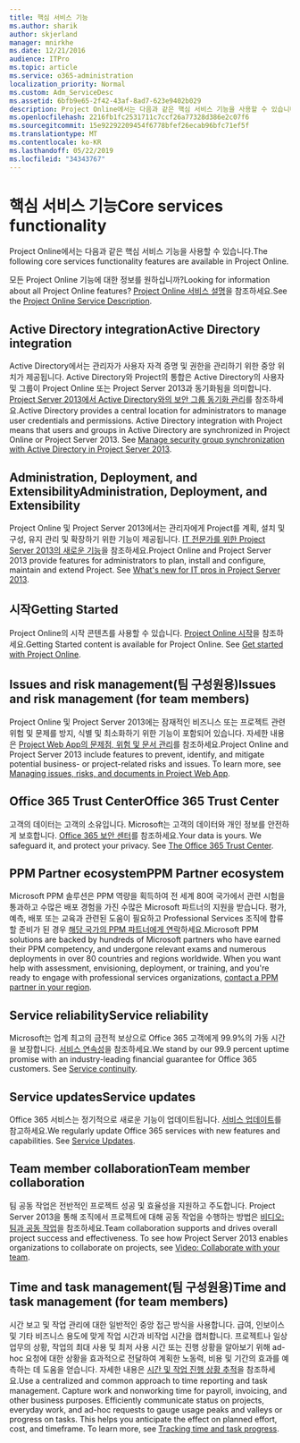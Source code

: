 ```yaml
---
title: 핵심 서비스 기능
ms.author: sharik
author: skjerland
manager: mnirkhe
ms.date: 12/21/2016
audience: ITPro
ms.topic: article
ms.service: o365-administration
localization_priority: Normal
ms.custom: Adm_ServiceDesc
ms.assetid: 6bfb9e65-2f42-43af-8ad7-623e9402b029
description: Project Online에서는 다음과 같은 핵심 서비스 기능을 사용할 수 있습니다.
ms.openlocfilehash: 2216fb1fc2531711c7ccf26a77328d386e2c07f6
ms.sourcegitcommit: 15e92292209454f6778bfef26ecab96bfc71ef5f
ms.translationtype: MT
ms.contentlocale: ko-KR
ms.lasthandoff: 05/22/2019
ms.locfileid: "34343767"
---
```

# <a name="core-services-functionality"></a><span data-ttu-id="b3530-103">핵심 서비스 기능</span><span class="sxs-lookup"><span data-stu-id="b3530-103">Core services functionality</span></span>

<span data-ttu-id="b3530-104">Project Online에서는 다음과 같은 핵심 서비스 기능을 사용할 수 있습니다.</span><span class="sxs-lookup"><span data-stu-id="b3530-104">The following core services functionality features are available in Project Online.</span></span>
  
<span data-ttu-id="b3530-105">모든 Project Online 기능에 대한 정보를 원하십니까?</span><span class="sxs-lookup"><span data-stu-id="b3530-105">Looking for information about all Project Online features?</span></span> <span data-ttu-id="b3530-106">[Project Online 서비스 설명](project-online-service-description.md)을 참조하세요.</span><span class="sxs-lookup"><span data-stu-id="b3530-106">See the [Project Online Service Description](project-online-service-description.md).</span></span>
  
## <a name="active-directory-integration"></a><span data-ttu-id="b3530-107">Active Directory integration</span><span class="sxs-lookup"><span data-stu-id="b3530-107">Active Directory integration</span></span>
<span data-ttu-id="b3530-108"><a name="bkmk_AD_Integration"> </a></span><span class="sxs-lookup"><span data-stu-id="b3530-108"></span></span>

<span data-ttu-id="b3530-p102">Active Directory에서는 관리자가 사용자 자격 증명 및 권한을 관리하기 위한 중앙 위치가 제공됩니다. Active Directory와 Project의 통합은 Active Directory의 사용자 및 그룹이 Project Online 또는 Project Server 2013과 동기화됨을 의미합니다. [Project Server 2013에서 Active Directory와의 보안 그룹 동기화 관리](https://go.microsoft.com/fwlink/p/?LinkId=402631)를 참조하세요.</span><span class="sxs-lookup"><span data-stu-id="b3530-p102">Active Directory provides a central location for administrators to manage user credentials and permissions. Active Directory integration with Project means that users and groups in Active Directory are synchronized in Project Online or Project Server 2013. See [Manage security group synchronization with Active Directory in Project Server 2013](https://go.microsoft.com/fwlink/p/?LinkId=402631).</span></span>
  
## <a name="administration-deployment-and-extensibility"></a><span data-ttu-id="b3530-112">Administration, Deployment, and Extensibility</span><span class="sxs-lookup"><span data-stu-id="b3530-112">Administration, Deployment, and Extensibility</span></span>
<span data-ttu-id="b3530-113"><a name="bkmk_AdministrationDeploymentExtensibility"> </a></span><span class="sxs-lookup"><span data-stu-id="b3530-113"></span></span>

<span data-ttu-id="b3530-p103">Project Online 및 Project Server 2013에서는 관리자에게 Project를 계획, 설치 및 구성, 유지 관리 및 확장하기 위한 기능이 제공됩니다. [IT 전문가를 위한 Project Server 2013의 새로운 기능](https://go.microsoft.com/fwlink/p/?LinkId=272017)을 참조하세요.</span><span class="sxs-lookup"><span data-stu-id="b3530-p103">Project Online and Project Server 2013 provide features for administrators to plan, install and configure, maintain and extend Project. See [What's new for IT pros in Project Server 2013](https://go.microsoft.com/fwlink/p/?LinkId=272017).</span></span>
  
## <a name="getting-started"></a><span data-ttu-id="b3530-116">시작</span><span class="sxs-lookup"><span data-stu-id="b3530-116">Getting Started</span></span>
<span data-ttu-id="b3530-117"><a name="bkmk_GettingStarted"> </a></span><span class="sxs-lookup"><span data-stu-id="b3530-117"></span></span>

<span data-ttu-id="b3530-p104">Project Online의 시작 콘텐츠를 사용할 수 있습니다. [Project Online 시작](https://support.office.com/en-us/article/Get-started-with-Project-Online-E3E5F64F-ADA5-4F9D-A578-130B2D4E5F11?ui=en-US&amp;rs=en-US&amp;ad=US)을 참조하세요.</span><span class="sxs-lookup"><span data-stu-id="b3530-p104">Getting Started content is available for Project Online. See [Get started with Project Online](https://support.office.com/en-us/article/Get-started-with-Project-Online-E3E5F64F-ADA5-4F9D-A578-130B2D4E5F11?ui=en-US&amp;rs=en-US&amp;ad=US).</span></span>
  
## <a name="issues-and-risk-management-for-team-members"></a><span data-ttu-id="b3530-120">Issues and risk management(팀 구성원용)</span><span class="sxs-lookup"><span data-stu-id="b3530-120">Issues and risk management (for team members)</span></span>
<span data-ttu-id="b3530-121"><a name="bkmk_IssuesRiskManagement"> </a></span><span class="sxs-lookup"><span data-stu-id="b3530-121"></span></span>

<span data-ttu-id="b3530-p105">Project Online 및 Project Server 2013에는 잠재적인 비즈니스 또는 프로젝트 관련 위험 및 문제를 방지, 식별 및 최소화하기 위한 기능이 포함되어 있습니다. 자세한 내용은 [Project Web App의 문제점, 위험 및 문서 관리](https://go.microsoft.com/fwlink/?LinkId=402634)를 참조하세요.</span><span class="sxs-lookup"><span data-stu-id="b3530-p105">Project Online and Project Server 2013 include features to prevent, identify, and mitigate potential business- or project-related risks and issues. To learn more, see [Managing issues, risks, and documents in Project Web App](https://go.microsoft.com/fwlink/?LinkId=402634).</span></span>
  
## <a name="office-365-trust-center"></a><span data-ttu-id="b3530-124">Office 365 Trust Center</span><span class="sxs-lookup"><span data-stu-id="b3530-124">Office 365 Trust Center</span></span>
<span data-ttu-id="b3530-125"><a name="bkmk_Office365TrustCenter"> </a></span><span class="sxs-lookup"><span data-stu-id="b3530-125"></span></span>

<span data-ttu-id="b3530-p106">고객의 데이터는 고객의 소유입니다. Microsoft는 고객의 데이터와 개인 정보를 안전하게 보호합니다. [Office 365 보안 센터](https://go.microsoft.com/fwlink/?LinkId=402637)를 참조하세요.</span><span class="sxs-lookup"><span data-stu-id="b3530-p106">Your data is yours. We safeguard it, and protect your privacy. See [The Office 365 Trust Center](https://go.microsoft.com/fwlink/?LinkId=402637).</span></span>
  
## <a name="ppm-partner-ecosystem"></a><span data-ttu-id="b3530-129">PPM Partner ecosystem</span><span class="sxs-lookup"><span data-stu-id="b3530-129">PPM Partner ecosystem</span></span>
<span data-ttu-id="b3530-130"><a name="bkmk_ProjectPortfolioManagementPartner"> </a></span><span class="sxs-lookup"><span data-stu-id="b3530-130"></span></span>

<span data-ttu-id="b3530-p107">Microsoft PPM 솔루션은 PPM 역량을 획득하여 전 세계 80여 국가에서 관련 시험을 통과하고 수많은 배포 경험을 가진 수많은 Microsoft 파트너의 지원을 받습니다. 평가, 예측, 배포 또는 교육과 관련된 도움이 필요하고 Professional Services 조직에 합류할 준비가 된 경우 [해당 국가의 PPM 파트너에게 연락](https://go.microsoft.com/fwlink/p/?LinkId=272646)하세요.</span><span class="sxs-lookup"><span data-stu-id="b3530-p107">Microsoft PPM solutions are backed by hundreds of Microsoft partners who have earned their PPM competency, and undergone relevant exams and numerous deployments in over 80 countries and regions worldwide. When you want help with assessment, envisioning, deployment, or training, and you're ready to engage with professional services organizations, [contact a PPM partner in your region](https://go.microsoft.com/fwlink/p/?LinkId=272646).</span></span>
  
## <a name="service-reliability"></a><span data-ttu-id="b3530-133">Service reliability</span><span class="sxs-lookup"><span data-stu-id="b3530-133">Service reliability</span></span>
<span data-ttu-id="b3530-134"><a name="bkmk_ServiceReliability"> </a></span><span class="sxs-lookup"><span data-stu-id="b3530-134"></span></span>

<span data-ttu-id="b3530-p108">Microsoft는 업계 최고의 금전적 보상으로 Office 365 고객에게 99.9%의 가동 시간을 보장합니다. [서비스 연속성](https://go.microsoft.com/fwlink/?LinkId=402653)을 참조하세요.</span><span class="sxs-lookup"><span data-stu-id="b3530-p108">We stand by our 99.9 percent uptime promise with an industry-leading financial guarantee for Office 365 customers. See [Service continuity](https://go.microsoft.com/fwlink/?LinkId=402653).</span></span>
  
## <a name="service-updates"></a><span data-ttu-id="b3530-137">Service updates</span><span class="sxs-lookup"><span data-stu-id="b3530-137">Service updates</span></span>
<span data-ttu-id="b3530-138"><a name="bkmk_Serviceupdates"> </a></span><span class="sxs-lookup"><span data-stu-id="b3530-138"></span></span>

<span data-ttu-id="b3530-p109">Office 365 서비스는 정기적으로 새로운 기능이 업데이트됩니다. [서비스 업데이트](../office-365-platform-service-description/service-updates.md)를 참고하세요.</span><span class="sxs-lookup"><span data-stu-id="b3530-p109">We regularly update Office 365 services with new features and capabilities. See [Service Updates](../office-365-platform-service-description/service-updates.md).</span></span>
  
## <a name="team-member-collaboration"></a><span data-ttu-id="b3530-141">Team member collaboration</span><span class="sxs-lookup"><span data-stu-id="b3530-141">Team member collaboration</span></span>
<span data-ttu-id="b3530-142"><a name="bkbmk_TeamMemberCollaboration"> </a></span><span class="sxs-lookup"><span data-stu-id="b3530-142"></span></span>

<span data-ttu-id="b3530-p110">팀 공동 작업은 전반적인 프로젝트 성공 및 효율성을 지원하고 주도합니다. Project Server 2013을 통해 조직에서 프로젝트에 대해 공동 작업을 수행하는 방법은 [비디오: 팀과 공동 작업](https://go.microsoft.com/fwlink/?LinkId=402628)을 참조하세요.</span><span class="sxs-lookup"><span data-stu-id="b3530-p110">Team collaboration supports and drives overall project success and effectiveness. To see how Project Server 2013 enables organizations to collaborate on projects, see [Video: Collaborate with your team](https://go.microsoft.com/fwlink/?LinkId=402628).</span></span>
  
## <a name="time-and-task-management-for-team-members"></a><span data-ttu-id="b3530-145">Time and task management(팀 구성원용)</span><span class="sxs-lookup"><span data-stu-id="b3530-145">Time and task management (for team members)</span></span>
<span data-ttu-id="b3530-146"><a name="bkmk_TimeTaskManagement"> </a></span><span class="sxs-lookup"><span data-stu-id="b3530-146"></span></span>

<span data-ttu-id="b3530-p111">시간 보고 및 작업 관리에 대한 일반적인 중앙 접근 방식을 사용합니다. 급여, 인보이스 및 기타 비즈니스 용도에 맞게 작업 시간과 비작업 시간을 캡처합니다. 프로젝트나 일상 업무의 상황, 작업의 최대 사용 및 최저 사용 시간 또는 진행 상황을 알아보기 위해 ad-hoc 요청에 대한 상황을 효과적으로 전달하여 계획한 노동력, 비용 및 기간의 효과를 예측하는 데 도움을 얻습니다. 자세한 내용은 [시간 및 작업 진행 상황 추적](https://go.microsoft.com/fwlink/p/?LinkId=271321)을 참조하세요.</span><span class="sxs-lookup"><span data-stu-id="b3530-p111">Use a centralized and common approach to time reporting and task management. Capture work and nonworking time for payroll, invoicing, and other business purposes. Efficiently communicate status on projects, everyday work, and ad-hoc requests to gauge usage peaks and valleys or progress on tasks. This helps you anticipate the effect on planned effort, cost, and timeframe. To learn more, see [Tracking time and task progress](https://go.microsoft.com/fwlink/p/?LinkId=271321).</span></span>
  

